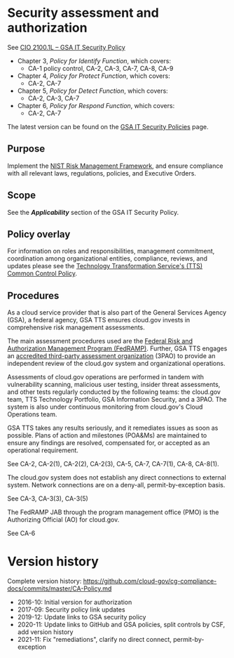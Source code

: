 # Security assessment and authorization

See [CIO 2100.1L – GSA IT Security Policy](https://www.gsa.gov/cdnstatic/CIO_2100_1L_CHGE_1_CC040905_signed_PDF_version_7-15-2019.pdf) 

* Chapter 3, _Policy for Identify Function_, which covers:
  * CA-1 policy control, CA-2, CA-3, CA-7, CA-8, CA-9
* Chapter 4, _Policy for Protect Function_, which covers:
  * CA-2, CA-7
* Chapter 5, _Policy for Detect Function_, which covers:
  * CA-2, CA-3, CA-7
* Chapter 6, _Policy for Respond Function_, which covers:
  * CA-2, CA-7

The latest version can be found on the [GSA IT Security Policies](https://www.gsa.gov/about-us/organization/office-of-the-chief-information-officer/chief-information-security-officer-ciso/it-security-policies) page.

## Purpose

Implement the [NIST Risk Management Framework](http://csrc.nist.gov/groups/SMA/fisma/framework.html), and ensure compliance with all relevant laws, regulations, policies, and Executive Orders.

## Scope

See the **_Applicability_** section of the GSA IT Security Policy.

## Policy overlay

For information on roles and responsibilities, management commitment, coordination among organizational entities, compliance, reviews, and updates please see the [Technology Transformation Service's (TTS) Common Control Policy](https://github.com/cloud-gov/cg-compliance-docs/blob/master/TTS-Common-Control-Policy.md).

## Procedures

As a cloud service provider that is also part of the General Services Agency (GSA), a federal agency, GSA TTS ensures cloud.gov invests in comprehensive risk management assessments.

The main assessment procedures used are the [Federal Risk and Authorization Management Program (FedRAMP)](https://www.fedramp.gov/). Further, GSA TTS engages an [accredited third-party assessment organization](https://www.a2la.org/accreditation/fedramp) (3PAO) to provide an independent review of the cloud.gov system and organizational operations.

Assessments of cloud.gov operations are performed in tandem with vulnerability scanning, malicious user testing, insider threat assessments, and other tests regularly conducted by the following teams: the cloud.gov team, TTS Technology Portfolio, GSA Information Security, and a 3PAO. The system is also under continuous monitoring from cloud.gov's Cloud Operations team.

GSA TTS takes any results seriously, and it remediates issues as soon as possible. Plans of action and milestones (POA&Ms) are maintained to ensure any findings are resolved, compensated for, or accepted as an operational requirement.

See CA-2, CA-2(1), CA-2(2), CA-2(3), CA-5, CA-7, CA-7(1), CA-8, CA-8(1).

The cloud.gov system does not establish any direct connections to external system. Network connections are on a deny-all, permit-by-exception basis. 

See CA-3, CA-3(3), CA-3(5)

The FedRAMP JAB through the program management office (PMO) is the Authorizing Official (AO) for cloud.gov.

See CA-6

# Version history

Complete version history: https://github.com/cloud-gov/cg-compliance-docs/commits/master/CA-Policy.md

* 2016-10: Initial version for authorization
* 2017-09: Security policy link updates
* 2019-12: Update links to GSA security policy
* 2020-11: Update links to GitHub and GSA policies, split controls by CSF, add version history
* 2021-11: Fix "remediations", clarify no direct connect, permit-by-exception
